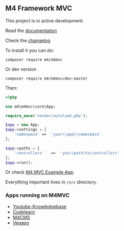 ## M4 Framework MVC

This project is in active development. 

Read the [documentation](https://matoo125.github.io/m4mvc/)

Check the [changelog](https://github.com/Matoo125/m4mvc/blob/master/changelog.md)


To install it you can do:
```
composer require m4/m4mvc
```

Or dev version
```
composer require m4/m4mvc=dev-master
```

Then:

```php
<?php

use m4\m4mvc\core\App;

require_once('vendor/autoload.php');

$app = new App;
$app->settings = [
	'namespace'	=>	'your\\app\\namespace'
];

$app->paths = [
	'controllers'	=>	'your/path/to/controllers'
];
$app->run();


```

Or check [M4 MVC Example App](https://github.com/Matoo125/M4MVC-Example-App).


Everything important lives in `/src` directory. 



### Apps running on M4MVC
- [Youtube-Knowledgebase](https://github.com/Matoo125/Youtube-Knowledgebase)
- [Codelearn](https://github.com/Matoo125/m4codelearn)
- [M4CMS](https://github.com/Matoo125/M4CMS)
- [Vegapo](https://vegapo.sk)